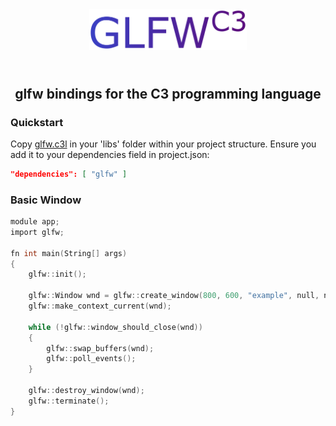 <div align="center">
  <img width="50%" src="./logo.svg">
  <h2><br>glfw bindings for the C3 programming language</h2>
</div>

<h3> Quickstart </h3>
Copy <a href="./glfw.c3l">glfw.c3l</a> in your 'libs' folder within your project structure. Ensure you add it to your
dependencies field in project.json:

```json 
"dependencies": [ "glfw" ]
```

<h3> Basic Window </h3>

```c
module app;
import glfw;

fn int main(String[] args)
{
    glfw::init();

    glfw::Window wnd = glfw::create_window(800, 600, "example", null, null);
    glfw::make_context_current(wnd);

    while (!glfw::window_should_close(wnd))
    {
        glfw::swap_buffers(wnd);
        glfw::poll_events();
    }

    glfw::destroy_window(wnd);
    glfw::terminate();
}
```
